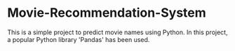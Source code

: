 # Movie-Recommendation-System
This is a simple project to predict movie names using Python.
In this project, a popular Python library 'Pandas' has been used.
